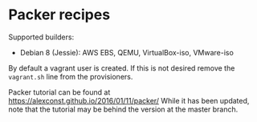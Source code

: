 # Packer recipes

Supported builders:
- Debian 8 (Jessie): AWS EBS, QEMU, VirtualBox-iso, VMware-iso

By default a vagrant user is created. If this is not desired remove the `vagrant.sh` line from the provisioners.

Packer tutorial can be found at https://alexconst.github.io/2016/01/11/packer/
While it has been updated, note that the tutorial may be behind the version at the master branch.


